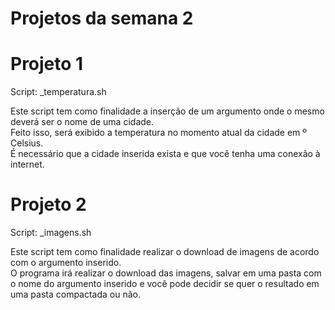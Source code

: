 # Projetos da semana 2  
  
  
# Projeto 1  
  
Script: _temperatura.sh  
  
Este script tem como finalidade a inserção de um argumento onde o mesmo deverá ser o nome de uma cidade.  
Feito isso, será exibido a temperatura no momento atual da cidade em º Celsius.  
É necessário que a cidade inserida exista e que você tenha uma conexão à internet.  
  
# Projeto 2  
  
Script: _imagens.sh  
  
Este script tem como finalidade realizar o download de imagens de acordo com o argumento inserido.  
O programa irá realizar o download das imagens, salvar em uma pasta com o nome do argumento inserido e você pode decidir se quer o resultado em uma pasta compactada ou não.

